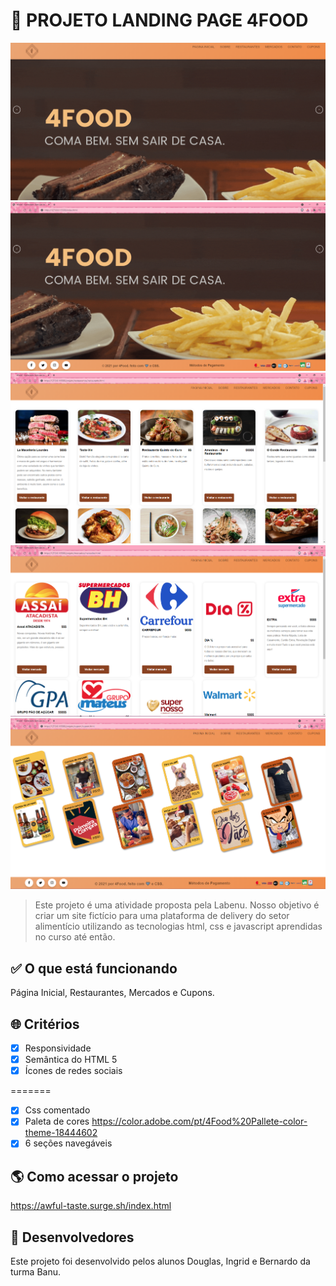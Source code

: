 # 🍔 PROJETO LANDING PAGE 4FOOD

![Printscreen do projeto](/img/readme.png)
![Printscreen do projeto](/img/readme-2.png)
![Printscreen do projeto](/img/readme-3.png)
![Printscreen do projeto](/img/readme-4.png)
![Printscreen do projeto](/img/readme-5.png)

> Este projeto é uma atividade proposta pela Labenu. Nosso objetivo é criar um site fictício para uma plataforma de delivery do setor alimentício utilizando as tecnologias html, css e javascript aprendidas no curso até então.

## ✅ O que está funcionando

Página Inicial, Restaurantes, Mercados e Cupons.

## 🌐 Critérios

- [x] Responsividade
- [x] Semântica do HTML 5
- [x] Ícones de redes sociais

=======
- [x] Css comentado
- [x] Paleta de cores <https://color.adobe.com/pt/4Food%20Pallete-color-theme-18444602>
- [x] 6 seções navegáveis

## 🌎 Como acessar o projeto

<https://awful-taste.surge.sh/index.html>

## 🤝 Desenvolvedores

Este projeto foi desenvolvido pelos alunos Douglas, Ingrid e Bernardo da turma Banu.
